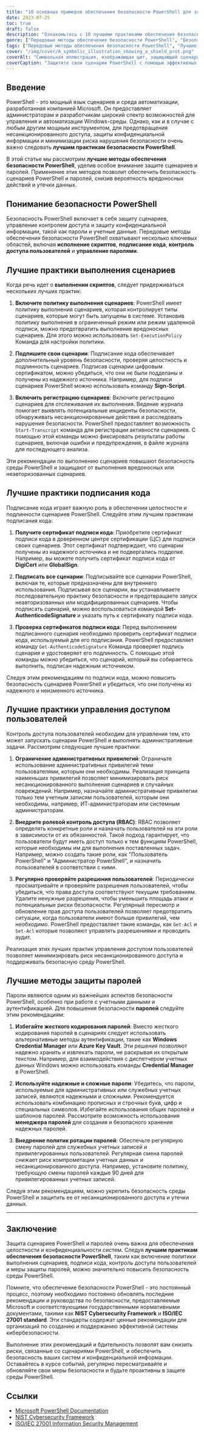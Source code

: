 ```yaml
---
title: "10 основных примеров обеспечения безопасности PowerShell для защиты сценариев"
date: 2023-07-25
toc: true
draft: false
description: "Ознакомьтесь с 10 лучшими практиками обеспечения безопасности PowerShell для защиты сценариев, паролей и конфиденциальной информации. Повышение уровня безопасности среды PowerShell и защита от несанкционированного доступа и потенциальных нарушений безопасности."
genre: ["Передовые методы обеспечения безопасности PowerShell", "Безопасность сценариев", "Защита паролем", "ИТ-безопасность", "Кибербезопасность", "Администрирование Windows", "Автоматизация", "Безопасное кодирование", "Сетевая безопасность", "Защита данных"]
tags: ["Передовые методы обеспечения безопасности PowerShell", "Лучшие методы защиты паролей PowerShell", "передовые методы обеспечения безопасности и использования PowerShell", "политика выполнения сценариев", "подписание кода", "управление доступом пользователей", "защита паролем", "жесткое кодирование паролей", "надежные пароли", "политики ротации паролей", "защита сценариев PowerShell", "защита паролей в PowerShell", "управление выполнением сценариев в PowerShell", "защита конфиденциальной информации в PowerShell", "повышение уровня безопасности PowerShell"]
cover: "/img/cover/A_symbolic_illustration_showing_a_shield_prot.png"
coverAlt: "Символьная иллюстрация, изображающая щит, защищающий сценарий PowerShell."
coverCaption: "Защитите свои сценарии PowerShell с помощью эффективных методов обеспечения безопасности."
---
```


## Введение

PowerShell - это мощный язык сценариев и среда автоматизации, разработанная компанией Microsoft. Он предоставляет администраторам и разработчикам широкий спектр возможностей для управления и автоматизации Windows-среды. Однако, как и в случае с любым другим мощным инструментом, для предотвращения несанкционированного доступа, защиты конфиденциальной информации и минимизации риска нарушения безопасности очень важно следовать **лучшим практикам безопасности PowerShell**.

В этой статье мы рассмотрим **лучшие методы обеспечения безопасности PowerShell**, уделив особое внимание защите сценариев и паролей. Применение этих методов позволит обеспечить безопасность сценариев PowerShell и паролей, снизив вероятность вредоносных действий и утечки данных.

## Понимание безопасности PowerShell

Безопасность PowerShell включает в себя защиту сценариев, управление контролем доступа и защиту конфиденциальной информации, такой как пароли и учетные данные. Передовые методы обеспечения безопасности PowerShell охватывают несколько ключевых областей, включая **исполнение скриптов**, **подписание кода**, **контроль доступа пользователей** и **управление паролями**.

## Лучшие практики выполнения сценариев

Когда речь идет о **выполнении скриптов**, следует придерживаться нескольких лучших практик:

1. **Включите политику выполнения сценариев**: PowerShell имеет политику выполнения сценариев, которая контролирует типы сценариев, которые могут быть запущены в системе. Установив политику выполнения в ограниченный режим или режим удаленной подписи, можно предотвратить выполнение вредоносных сценариев. Для этого можно использовать `Set-ExecutionPolicy` Команда для настройки политики.

2. **Подпишите свои сценарии**: Подписание кода обеспечивает дополнительный уровень безопасности, проверяя целостность и подлинность сценариев. Подписав сценарии цифровым сертификатом, можно убедиться, что они не были подделаны и получены из надежного источника. Например, для подписи сценариев PowerShell можно использовать команду **Sign-Script**.

3. **Включить регистрацию сценариев**: Включите регистрацию сценариев для отслеживания их выполнения. Ведение журнала помогает выявлять потенциальные инциденты безопасности, обнаруживать несанкционированные действия и расследовать нарушения безопасности. PowerShell предоставляет возможность `Start-Transcript` команда для регистрации активности сценариев. С помощью этой команды можно фиксировать результаты работы сценариев, включая ошибки и предупреждения, в файле журнала для последующего анализа.

Эти рекомендации по выполнению сценариев повышают безопасность среды PowerShell и защищают от выполнения вредоносных или неавторизованных сценариев.

## Лучшие практики подписания кода

Подписание кода играет важную роль в обеспечении целостности и подлинности сценариев PowerShell. Следуйте этим лучшим практикам подписания кода:

1. **Получите сертификат подписи кода**: Приобретите сертификат подписи кода в доверенном центре сертификации (ЦС) для подписи своих сценариев. Этот сертификат подтверждает, что сценарии получены из надежного источника и не подвергались подделке. Например, вы можете получить сертификат подписи кода от **DigiCert** или **GlobalSign**.

2. **Подписать все сценарии**: Подписывайте все сценарии PowerShell, включая те, которые предназначены для внутреннего использования. Подписывая все сценарии, вы устанавливаете последовательную практику безопасности и предотвращаете запуск неавторизованных или модифицированных сценариев. Чтобы подписать сценарий, можно воспользоваться командой **Set-AuthenticodeSignature** и указать путь к сертификату подписи кода.

3. **Проверка сертификатов подписи кода**: Перед выполнением подписанного сценария необходимо проверить сертификат подписи кода, используемый для его подписания. PowerShell предоставляет команду `Get-AuthenticodeSignature` Команда проверяет подпись сценария и удостоверяет его подлинность. С помощью этой команды можно убедиться, что сценарий, который вы собираетесь выполнить, подписан надежным источником.

Следуя этим рекомендациям по подписи кода, можно повысить безопасность сценариев PowerShell и убедиться, что они получены из надежного и неизменного источника.

## Лучшие практики управления доступом пользователей

Контроль доступа пользователей необходим для управления тем, кто может запускать сценарии PowerShell и выполнять административные задачи. Рассмотрим следующие лучшие практики:

1. **Ограничение административных привилегий**: Ограничьте использование административных привилегий теми пользователями, которым они необходимы. Реализация принципа наименьших привилегий позволяет минимизировать риск несанкционированного выполнения сценариев и случайных повреждений. Например, назначайте административные привилегии только тем учетным записям пользователей, которым они необходимы, например, ИТ-администраторам или системным администраторам.

2. **Внедрите ролевой контроль доступа (RBAC)**: RBAC позволяет определять конкретные роли и назначать пользователей на эти роли в зависимости от их обязанностей. Такой подход гарантирует, что пользователи будут иметь доступ только к тем функциям PowerShell, которые необходимы им для выполнения поставленных задач. Например, можно создать такие роли, как "Пользователь PowerShell" и "Администратор PowerShell", и назначить пользователей в соответствии с ними.

3. **Регулярно проверяйте разрешения пользователей**: Периодически просматривайте и проверяйте разрешения пользователей, чтобы убедиться, что права доступа соответствуют текущим требованиям. Удалите ненужные разрешения, чтобы уменьшить площадь атаки и потенциальные риски безопасности. Регулярный пересмотр и обновление прав доступа пользователей позволяет предотвратить ситуации, когда пользователи имеют больше привилегий, чем необходимо. PowerShell предоставляет такие команды, как `Get-Acl` и `Set-Acl` которые позволяют управлять разрешениями и проводить аудит.

Реализация этих лучших практик управления доступом пользователей позволяет минимизировать риск несанкционированного доступа и поддерживать безопасную среду PowerShell.

## Лучшие методы защиты паролей

Пароли являются одним из важнейших аспектов безопасности PowerShell, особенно при работе с учетными данными и аутентификацией. Для повышения безопасности **паролей** следуйте этим рекомендациям:

1. **Избегайте жесткого кодирования паролей**: Вместо жесткого кодирования паролей в сценариях следует использовать альтернативные методы аутентификации, такие как **Windows Credential Manager** или **Azure Key Vault**. Эти решения позволяют надежно хранить и извлекать пароли, не раскрывая их открытым текстом. Например, для взаимодействия с диспетчером учетных данных Windows можно использовать команды **Credential Manager** в PowerShell.

2. **Используйте надежные и сложные пароли**: Убедитесь, что пароли, используемые для административных или служебных учетных записей, являются надежными и сложными. Рекомендуется использовать комбинацию прописных и строчных букв, цифр и специальных символов. Избегайте использования общих паролей и шаблонов паролей. Рассмотрите возможность использования **менеджера паролей** для создания и безопасного хранения надежных паролей.

3. **Внедрение политик ротации паролей**: Обеспечьте регулярную смену паролей для служебных учетных записей и привилегированных пользователей. Регулярная смена паролей снижает риск компрометации учетных данных и несанкционированного доступа. Например, установите политику, требующую смены паролей каждые 90 дней для привилегированных учетных записей.

Следуя этим рекомендациям, можно укрепить безопасность среды PowerShell и защитить ее от несанкционированного доступа и утечки данных.

______

## Заключение

Защита сценариев PowerShell и паролей очень важна для обеспечения целостности и конфиденциальности систем. Следуя **лучшим практикам обеспечения безопасности PowerShell**, таким как включение политики выполнения сценариев, подписи кода, контроль доступа пользователей и меры защиты паролей, можно значительно повысить безопасность среды PowerShell.

Помните, что обеспечение безопасности PowerShell - это постоянный процесс, поэтому необходимо постоянно обновлять последние рекомендации и руководства по безопасности, предоставляемые Microsoft и соответствующими государственными нормативными документами, такими как **NIST Cybersecurity Framework** и **ISO/IEC 27001 standard**. Эти стандарты содержат ценные рекомендации для организаций по созданию и поддержанию эффективной системы кибербезопасности.

Выполнение этих рекомендаций и бдительность позволят вам снизить риски, связанные со сценариями PowerShell, и обеспечить безопасность ваших систем и конфиденциальной информации. Оставайтесь в курсе событий, регулярно пересматривайте и обновляйте свои меры безопасности и будьте проактивны в защите среды PowerShell.

## Ссылки

- [Microsoft PowerShell Documentation](https://docs.microsoft.com/powershell/)
- [NIST Cybersecurity Framework](https://www.nist.gov/cyberframework)
- [ISO/IEC 27001 Information Security Management](https://www.iso.org/isoiec-27001-information-security.html)
